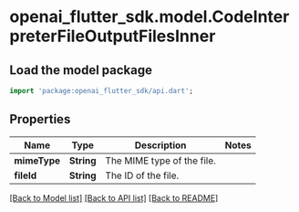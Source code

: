 # openai_flutter_sdk.model.CodeInterpreterFileOutputFilesInner

## Load the model package
```dart
import 'package:openai_flutter_sdk/api.dart';
```

## Properties
Name | Type | Description | Notes
------------ | ------------- | ------------- | -------------
**mimeType** | **String** | The MIME type of the file.  | 
**fileId** | **String** | The ID of the file.  | 

[[Back to Model list]](../README.md#documentation-for-models) [[Back to API list]](../README.md#documentation-for-api-endpoints) [[Back to README]](../README.md)


